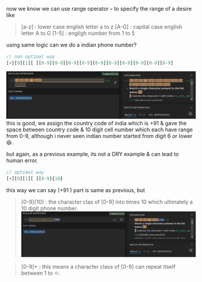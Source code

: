 now we know we can use range operator **-** to specify the range of a desire
like
> [a-z] : lower case english letter a to z
> [A-G] : capital case english letter A to G
> [1-5] : engligh number from 1 to 5

using same logic can we do a indian phone number?
```javascript
// non optimal way
[+][9][1][ ][0-9][0-9][0-9][0-9][0-9][0-9][0-9][0-9][0-9][0-9]
```
![0401](./Images/0401.JPG)
this is good, we assign the country code of india which is +91 & gave the space between country code & 10 digit cell number which each have range from 0-9, although i never seen indian number started from digit 6 or lower 😆.

but again, as a previous example, its not a DRY example & can lead to human error.
```javascript
// optimal way
[+][9][1][ ][0-9]{10}
```

this way we can say (+91 ) part is same as previous, but
> [0-9]{10} : the character clas of [0-9] into times 10 which ultimately a 10 digit phone number.
![0402](./Images/0402.JPG)

>[0-9]+ : this means a character class of [0-9] can repeat itself between 1 to ♾️.